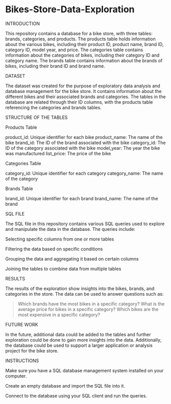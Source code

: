 # Bikes-Store-Data-Exploration

INTRODUCTION

This repository contains a database for a bike store, with three tables: brands, categories, and products. The products table holds information about the various bikes, including their product ID, product name, brand ID, category ID, model year, and price. The categories table contains information about the categories of bikes, including their category ID and category name. The brands table contains information about the brands of bikes, including their brand ID and brand name.

DATASET

The dataset was created for the purpose of exploratory data analysis and database management for the bike store. It contains information about the different bikes and their associated brands and categories. The tables in the database are related through their ID columns, with the products table referencing the categories and brands tables.

STRUCTURE OF THE TABLES

Products Table

product_id: Unique identifier for each bike
product_name: The name of the bike
brand_id: The ID of the brand associated with the bike
category_id: The ID of the category associated with the bike
model_year: The year the bike was manufactured
list_price: The price of the bike

Categories Table

category_id: Unique identifier for each category
category_name: The name of the category

Brands Table

brand_id: Unique identifier for each brand
brand_name: The name of the brand


SQL FILE

The SQL file in this repository contains various SQL queries used to explore and manipulate the data in the database. The queries include:

Selecting specific columns from one or more tables

Filtering the data based on specific conditions

Grouping the data and aggregating it based on certain columns

Joining the tables to combine data from multiple tables

RESULTS

The results of the exploration show insights into the bikes, brands, and categories in the store. The data can be used to answer questions such as:

> Which brands have the most bikes in a specific category?
> What is the average price for bikes in a specific category?
> Which bikes are the most expensive in a specific category?

FUTURE WORK

In the future, additional data could be added to the tables and further exploration could be done to gain more insights into the data. Additionally, the database could be used to support a larger application or analysis project for the bike store.


INSTRUCTIONS

Make sure you have a SQL database management system installed on your computer.

Create an empty database and import the SQL file into it.

Connect to the database using your SQL client and run the queries.




